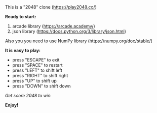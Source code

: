 This is a "2048" clone (https://play2048.co/)

**Ready to start:**
1. arcade library (https://arcade.academy/)
2. json library (https://docs.python.org/3/library/json.html)

Also you you need to use NumPy library (https://numpy.org/doc/stable/)

**It is easy to play:**
* press "ESCAPE" to exit
* press "SPACE" to restart
* press "LEFT" to shift left
* press "RIGHT" to shift right
* press "UP" to shift up
* press "DOWN" to shift down

*Get score 2048 to win*

**Enjoy!**
